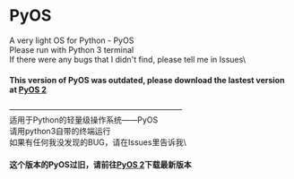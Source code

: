 # PyOS
A very light OS for Python - PyOS\
Please run with Python 3 terminal\
If there were any bugs that I didn't find, please tell me in Issues\
#### **This version of PyOS was outdated, please download the lastest version at [PyOS 2](https://github.com/XxdMkbMark/PyOS-2)**
——————————————————————\
适用于Python的轻量级操作系统——PyOS\
请用python3自带的终端运行\
如果有任何我没发现的BUG，请在Issues里告诉我\
#### **这个版本的PyOS过旧，请前往[PyOS 2](https://github.com/XxdMkbMark/PyOS-2)下载最新版本**
